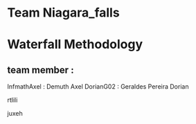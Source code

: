 # Team Niagara_falls

# Waterfall Methodology

## team member :

InfmathAxel : Demuth Axel
DorianG02 : Geraldes Pereira Dorian

rtlili

juxeh

